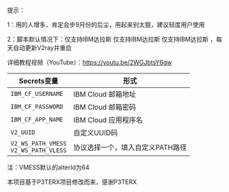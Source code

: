 提示：

1：用的人增多，肯定会步9月份的后尘，用起来别太狠，建议轻度用户使用

2：脚本默认情况下：仅支持IBM达拉斯 仅支持IBM达拉斯 仅支持IBM达拉斯  ，每天自动更新V2ray并重启

详细教程视频（YouTube）：https://youtu.be/2WGJbtsY6gw

   | Secrets变量 | 形式 |
  | --------------------- | ----------- |
  | `IBM_CF_USERNAME`       | IBM Cloud 邮箱地址 |
  | `IBM_CF_PASSWORD` | IBM Cloud 邮箱密码 |
  | `IBM_CF_APP_NAME` | IBM Cloud 应用程序名 |
  | `V2_UUID` | 自定义UUID码 |
  | `V2_WS_PATH_VMESS` </br> `V2_WS_PATH_VLESS` | 协议选择一个，填入自定义PATH路径 |
  
注：VMESS默认的alterId为64

本项目基于P3TERX项目修改而来，感谢P3TERX
